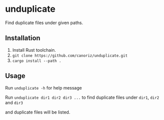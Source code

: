 # unduplicate
Find duplicate files under given paths.

## Installation
1. Install Rust toolchain.
2. `git clone https://github.com/canoriz/unduplicate.git`
3. `cargo install --path .`

## Usage
Run `unduplicate -h` for help message

Run `unduplicate dir1 dir2 dir3 ...` to find duplicate files under `dir1`, `dir2` and `dir3`

and duplicate files will be listed.
